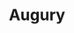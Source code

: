 ---
title: "Augury"
permalink: /spells/augury/
tags:
  - Spell
  - 2nd Level
  - Divination
available_for:
  - Cleric
level: "2nd Level"
school: "Divination"
comp:
  - V
  - S
  - M
material: "specially marked sticks, bones, or similar tokens worth at least 25gp."
cast_time: "1 Minute"
ritual: true
description: |
  By casting gem-inlaid sticks, rolling dragon bones, laying out ornate cards, or employing some other divining tool, you receive an omen from an otherworldly entity about the results of a specific course of action that you plan to take within the next 30 minutes. The GM chooses from the following possible omens:

  - Weal, for good results

  - Woe, for bad results

  - Weal and woe, for both good and bad results

  - Nothing, for results that aren't especially good or bad

  The spell doesn't take into account any possible circumstances that might change the outcome, such as the casting of additional spells or the loss or gain of a companion.

  If you cast the spell two or more times before completing your next long rest, there is a cumulative 25 percent chance for each casting after the first that you get a random reading. The GM makes this roll in secret.
excerpt: "By casting gem-inlaid sticks, rolling dragon bones, laying out ornate cards, or employing some other divining tool, you receive an omen from an otherworldly entity about the results of a specific course of action that you plan to take within the next 30 minutes."
source: "Basic Rules"
---